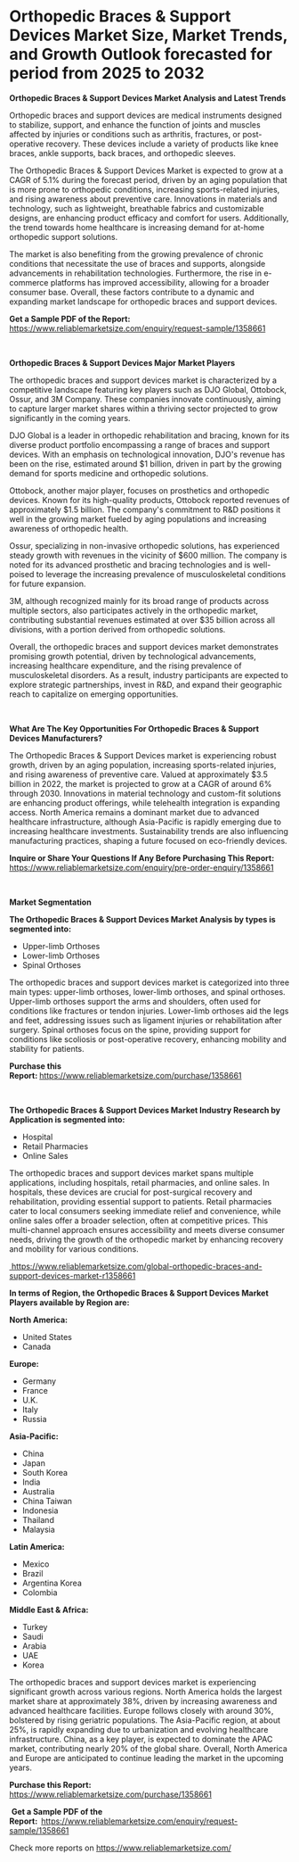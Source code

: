 <p><h1>Orthopedic Braces & Support Devices Market Size, Market Trends, and Growth Outlook forecasted for period from 2025 to 2032</h1></p><p><strong>Orthopedic Braces & Support Devices Market Analysis and Latest Trends</strong></p>
<p><p>Orthopedic braces and support devices are medical instruments designed to stabilize, support, and enhance the function of joints and muscles affected by injuries or conditions such as arthritis, fractures, or post-operative recovery. These devices include a variety of products like knee braces, ankle supports, back braces, and orthopedic sleeves.</p><p>The Orthopedic Braces & Support Devices Market is expected to grow at a CAGR of 5.1% during the forecast period, driven by an aging population that is more prone to orthopedic conditions, increasing sports-related injuries, and rising awareness about preventive care. Innovations in materials and technology, such as lightweight, breathable fabrics and customizable designs, are enhancing product efficacy and comfort for users. Additionally, the trend towards home healthcare is increasing demand for at-home orthopedic support solutions. </p><p>The market is also benefiting from the growing prevalence of chronic conditions that necessitate the use of braces and supports, alongside advancements in rehabilitation technologies. Furthermore, the rise in e-commerce platforms has improved accessibility, allowing for a broader consumer base. Overall, these factors contribute to a dynamic and expanding market landscape for orthopedic braces and support devices.</p></p>
<p><strong>Get a Sample PDF of the Report:&nbsp;</strong> <a href="https://www.reliablemarketsize.com/enquiry/request-sample/1358661?utm_campaign=1197&utm_medium=2&utm_source=Github&utm_content=ia&utm_term=22032025&utm_id=orthopedic-braces-support-devices">https://www.reliablemarketsize.com/enquiry/request-sample/1358661</a></p>
<p>&nbsp;</p>
<p><strong>Orthopedic Braces & Support Devices Major Market Players</strong></p>
<p><p>The orthopedic braces and support devices market is characterized by a competitive landscape featuring key players such as DJO Global, Ottobock, Ossur, and 3M Company. These companies innovate continuously, aiming to capture larger market shares within a thriving sector projected to grow significantly in the coming years.</p><p>DJO Global is a leader in orthopedic rehabilitation and bracing, known for its diverse product portfolio encompassing a range of braces and support devices. With an emphasis on technological innovation, DJO's revenue has been on the rise, estimated around $1 billion, driven in part by the growing demand for sports medicine and orthopedic solutions.</p><p>Ottobock, another major player, focuses on prosthetics and orthopedic devices. Known for its high-quality products, Ottobock reported revenues of approximately $1.5 billion. The company's commitment to R&D positions it well in the growing market fueled by aging populations and increasing awareness of orthopedic health.</p><p>Ossur, specializing in non-invasive orthopedic solutions, has experienced steady growth with revenues in the vicinity of $600 million. The company is noted for its advanced prosthetic and bracing technologies and is well-poised to leverage the increasing prevalence of musculoskeletal conditions for future expansion.</p><p>3M, although recognized mainly for its broad range of products across multiple sectors, also participates actively in the orthopedic market, contributing substantial revenues estimated at over $35 billion across all divisions, with a portion derived from orthopedic solutions.</p><p>Overall, the orthopedic braces and support devices market demonstrates promising growth potential, driven by technological advancements, increasing healthcare expenditure, and the rising prevalence of musculoskeletal disorders. As a result, industry participants are expected to explore strategic partnerships, invest in R&D, and expand their geographic reach to capitalize on emerging opportunities.</p></p>
<p>&nbsp;</p>
<p><strong>What Are The Key Opportunities For Orthopedic Braces & Support Devices Manufacturers?</strong></p>
<p><p>The Orthopedic Braces & Support Devices market is experiencing robust growth, driven by an aging population, increasing sports-related injuries, and rising awareness of preventive care. Valued at approximately $3.5 billion in 2022, the market is projected to grow at a CAGR of around 6% through 2030. Innovations in material technology and custom-fit solutions are enhancing product offerings, while telehealth integration is expanding access. North America remains a dominant market due to advanced healthcare infrastructure, although Asia-Pacific is rapidly emerging due to increasing healthcare investments. Sustainability trends are also influencing manufacturing practices, shaping a future focused on eco-friendly devices.</p></p>
<p><strong>Inquire or Share Your Questions If Any Before Purchasing This Report:</strong> <a href="https://www.reliablemarketsize.com/enquiry/pre-order-enquiry/1358661?utm_campaign=1197&utm_medium=2&utm_source=Github&utm_content=ia&utm_term=22032025&utm_id=orthopedic-braces-support-devices">https://www.reliablemarketsize.com/enquiry/pre-order-enquiry/1358661</a></p>
<p>&nbsp;</p>
<p><strong>Market Segmentation</strong></p>
<p><strong>The Orthopedic Braces & Support Devices Market Analysis by types is segmented into:</strong></p>
<p><ul><li>Upper-limb Orthoses</li><li>Lower-limb Orthoses</li><li>Spinal Orthoses</li></ul></p>
<p><p>The orthopedic braces and support devices market is categorized into three main types: upper-limb orthoses, lower-limb orthoses, and spinal orthoses. Upper-limb orthoses support the arms and shoulders, often used for conditions like fractures or tendon injuries. Lower-limb orthoses aid the legs and feet, addressing issues such as ligament injuries or rehabilitation after surgery. Spinal orthoses focus on the spine, providing support for conditions like scoliosis or post-operative recovery, enhancing mobility and stability for patients.</p></p>
<p><strong>Purchase this Report:&nbsp;</strong><a href="https://www.reliablemarketsize.com/purchase/1358661?utm_campaign=1197&utm_medium=2&utm_source=Github&utm_content=ia&utm_term=22032025&utm_id=orthopedic-braces-support-devices">https://www.reliablemarketsize.com/purchase/1358661</a></p>
<p>&nbsp;</p>
<p><strong>The Orthopedic Braces & Support Devices Market Industry Research by Application is segmented into:</strong></p>
<p><ul><li>Hospital</li><li>Retail Pharmacies</li><li>Online Sales</li></ul></p>
<p><p>The orthopedic braces and support devices market spans multiple applications, including hospitals, retail pharmacies, and online sales. In hospitals, these devices are crucial for post-surgical recovery and rehabilitation, providing essential support to patients. Retail pharmacies cater to local consumers seeking immediate relief and convenience, while online sales offer a broader selection, often at competitive prices. This multi-channel approach ensures accessibility and meets diverse consumer needs, driving the growth of the orthopedic market by enhancing recovery and mobility for various conditions.</p></p>
<p><a href="https://www.reliablemarketsize.com/global-orthopedic-braces-and-support-devices-market-r1358661?utm_campaign=1197&utm_medium=2&utm_source=Github&utm_content=ia&utm_term=22032025&utm_id=orthopedic-braces-support-devices">&nbsp;https://www.reliablemarketsize.com/global-orthopedic-braces-and-support-devices-market-r1358661</a></p>
<p><strong>In terms of Region, the Orthopedic Braces & Support Devices Market Players available by Region are:</strong></p>
<p>
    <p> <strong> North America: </strong>
        <ul>
            <li>United States</li>
            <li>Canada</li>
        </ul>
        </p> 
    <p> <strong> Europe: </strong>
        <ul>
            <li>Germany</li>
            <li>France</li>
            <li>U.K.</li>
            <li>Italy</li>
            <li>Russia</li>
        </ul>
        </p> 
    <p> <strong> Asia-Pacific: </strong>
        <ul>
            <li>China</li>
            <li>Japan</li>
            <li>South Korea</li>
            <li>India</li>
            <li>Australia</li>
            <li>China Taiwan</li>
            <li>Indonesia</li>
            <li>Thailand</li>
            <li>Malaysia</li>
        </ul>
        </p> 
    <p> <strong> Latin America: </strong>
        <ul>
            <li>Mexico</li>
            <li>Brazil</li>
            <li>Argentina Korea</li>
            <li>Colombia</li>
        </ul>
        </p> 
    <p> <strong> Middle East & Africa: </strong>
        <ul>
            <li>Turkey</li>
            <li>Saudi</li>
            <li>Arabia</li>
            <li>UAE</li>
            <li>Korea</li>
        </ul>
    </p>
    </p>
<p><p>The orthopedic braces and support devices market is experiencing significant growth across various regions. North America holds the largest market share at approximately 38%, driven by increasing awareness and advanced healthcare facilities. Europe follows closely with around 30%, bolstered by rising geriatric populations. The Asia-Pacific region, at about 25%, is rapidly expanding due to urbanization and evolving healthcare infrastructure. China, as a key player, is expected to dominate the APAC market, contributing nearly 20% of the global share. Overall, North America and Europe are anticipated to continue leading the market in the upcoming years.</p></p>
<p><strong>Purchase this Report: </strong><a href="https://www.reliablemarketsize.com/purchase/1358661?utm_campaign=1197&utm_medium=2&utm_source=Github&utm_content=ia&utm_term=22032025&utm_id=orthopedic-braces-support-devices">https://www.reliablemarketsize.com/purchase/1358661</a></p>
<p>&nbsp;<strong>Get a Sample PDF of the Report:&nbsp;&nbsp;</strong><a href="https://www.reliablemarketsize.com/enquiry/request-sample/1358661?utm_campaign=1197&utm_medium=2&utm_source=Github&utm_content=ia&utm_term=22032025&utm_id=orthopedic-braces-support-devices">https://www.reliablemarketsize.com/enquiry/request-sample/1358661</a></p>
<p><strong></strong></p>
<p>Check more reports on <a href="https://www.reliablemarketsize.com/?utm_campaign=1197&utm_medium=2&utm_source=Github&utm_content=ia&utm_term=22032025&utm_id=orthopedic-braces-support-devices">https://www.reliablemarketsize.com/</a></p>